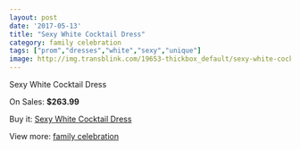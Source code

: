 ```yaml
---
layout: post
date: '2017-05-13'
title: "Sexy White Cocktail Dress"
category: family celebration
tags: ["prom","dresses","white","sexy","unique"]
image: http://img.transblink.com/19653-thickbox_default/sexy-white-cocktail-dress.jpg
---
```

Sexy White Cocktail Dress

On Sales: **$263.99**
<a href="https://www.transblink.com/en/family-celebration/6191-sexy-white-cocktail-dress.html"><amp-img layout="responsive" width="600" height="600" src="//img.transblink.com/19653-thickbox_default/sexy-white-cocktail-dress.jpg" alt="Sexy White Cocktail Dress 0" /></a>
<a href="https://www.transblink.com/en/family-celebration/6191-sexy-white-cocktail-dress.html"><amp-img layout="responsive" width="600" height="600" src="//img.transblink.com/19656-thickbox_default/sexy-white-cocktail-dress.jpg" alt="Sexy White Cocktail Dress 1" /></a>
<a href="https://www.transblink.com/en/family-celebration/6191-sexy-white-cocktail-dress.html"><amp-img layout="responsive" width="600" height="600" src="//img.transblink.com/19655-thickbox_default/sexy-white-cocktail-dress.jpg" alt="Sexy White Cocktail Dress 2" /></a>
<a href="https://www.transblink.com/en/family-celebration/6191-sexy-white-cocktail-dress.html"><amp-img layout="responsive" width="600" height="600" src="//img.transblink.com/19654-thickbox_default/sexy-white-cocktail-dress.jpg" alt="Sexy White Cocktail Dress 3" /></a>

Buy it: [Sexy White Cocktail Dress](https://www.transblink.com/en/family-celebration/6191-sexy-white-cocktail-dress.html "Sexy White Cocktail Dress")

View more: [family celebration](https://www.transblink.com/en/56-family-celebration "family celebration")